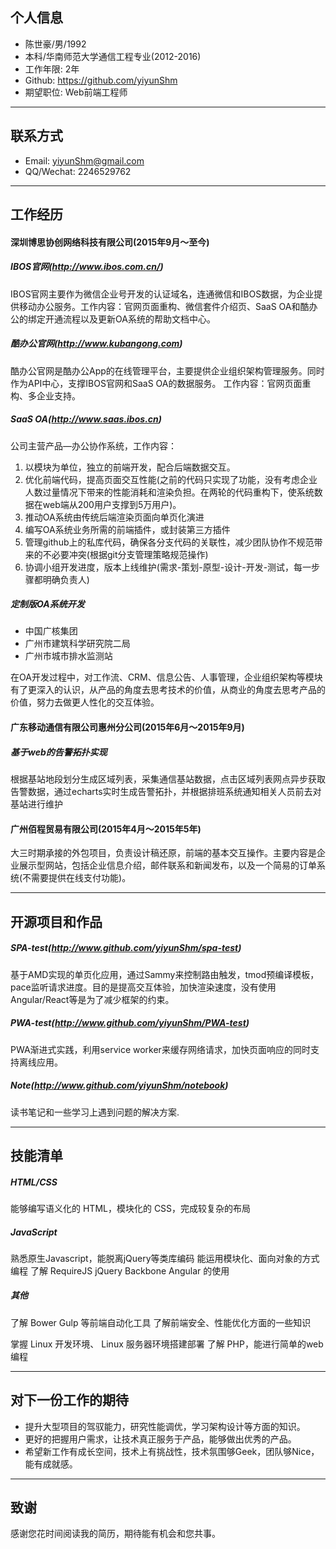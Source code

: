 ## 个人信息
* 陈世豪/男/1992
* 本科/华南师范大学通信工程专业(2012-2016)
* 工作年限: 2年
* Github: https://github.com/yiyunShm
* 期望职位: Web前端工程师

-----
## 联系方式
* Email: yiyunShm@gmail.com
* QQ/Wechat: 2246529762

-----
## 工作经历
#### 深圳博思协创网络科技有限公司(2015年9月～至今)
##### IBOS官网(http://www.ibos.com.cn/)
IBOS官网主要作为微信企业号开发的认证域名，连通微信和IBOS数据，为企业提供移动办公服务。工作内容：官网页面重构、微信套件介绍页、SaaS OA和酷办公的绑定开通流程以及更新OA系统的帮助文档中心。

##### 酷办公官网(http://www.kubangong.com)
酷办公官网是酷办公App的在线管理平台，主要提供企业组织架构管理服务。同时作为API中心，支撑IBOS官网和SaaS OA的数据服务。
工作内容：官网页面重构、多企业支持。

##### SaaS OA(http://www.saas.ibos.cn)
公司主营产品—办公协作系统，工作内容：
1. 以模块为单位，独立的前端开发，配合后端数据交互。
2. 优化前端代码，提高页面交互性能(之前的代码只实现了功能，没有考虑企业人数过量情况下带来的性能消耗和渲染负担。在两轮的代码重构下，使系统数据在web端从200用户支撑到5万用户)。
3. 推动OA系统由传统后端渲染页面向单页化演进
4. 编写OA系统业务所需的前端插件，或封装第三方插件
5. 管理github上的私库代码，确保各分支代码的关联性，减少团队协作不规范带来的不必要冲突(根据git分支管理策略规范操作)
6. 协调小组开发进度，版本上线维护(需求-策划-原型-设计-开发-测试，每一步骤都明确负责人)

##### 定制版OA系统开发
* 中国广核集团
* 广州市建筑科学研究院二局
* 广州市城市排水监测站

在OA开发过程中，对工作流、CRM、信息公告、人事管理，企业组织架构等模块有了更深入的认识，从产品的角度去思考技术的价值，从商业的角度去思考产品的价值，努力去做更人性化的交互体验。

#### 广东移动通信有限公司惠州分公司(2015年6月～2015年9月)
##### 基于web的告警拓扑实现
根据基站地段划分生成区域列表，采集通信基站数据，点击区域列表网点异步获取告警数据，通过echarts实时生成告警拓扑，并根据排班系统通知相关人员前去对基站进行维护

#### 广州佰程贸易有限公司(2015年4月～2015年5年)
大三时期承接的外包项目，负责设计稿还原，前端的基本交互操作。主要内容是企业展示型网站，包括企业信息介绍，邮件联系和新闻发布，以及一个简易的订单系统(不需要提供在线支付功能)。

-----
## 开源项目和作品
##### SPA-test(http://www.github.com/yiyunShm/spa-test)
基于AMD实现的单页化应用，通过Sammy来控制路由触发，tmod预编译模板，pace监听请求进度。目的是提高交互体验，加快渲染速度，没有使用Angular/React等是为了减少框架的约束。

##### PWA-test(http://www.github.com/yiyunShm/PWA-test)
PWA渐进式实践，利用service worker来缓存网络请求，加快页面响应的同时支持离线应用。

##### Note(http://www.github.com/yiyunShm/notebook)
读书笔记和一些学习上遇到问题的解决方案.

-----
## 技能清单
##### HTML/CSS
能够编写语义化的 HTML，模块化的 CSS，完成较复杂的布局

##### JavaScript
熟悉原生Javascript，能脱离jQuery等类库编码
能运用模块化、面向对象的方式编程
了解 RequireJS jQuery Backbone Angular 的使用

##### 其他
了解 Bower Gulp 等前端自动化工具
了解前端安全、性能优化方面的一些知识

掌握 Linux 开发环境、 Linux 服务器环境搭建部署
了解 PHP，能进行简单的web编程

-----
## 对下一份工作的期待
* 提升大型项目的驾驭能力，研究性能调优，学习架构设计等方面的知识。
* 更好的把握用户需求，让技术真正服务于产品，能够做出优秀的产品。
* 希望新工作有成长空间，技术上有挑战性，技术氛围够Geek，团队够Nice，能有成就感。

-----
## 致谢
感谢您花时间阅读我的简历，期待能有机会和您共事。
